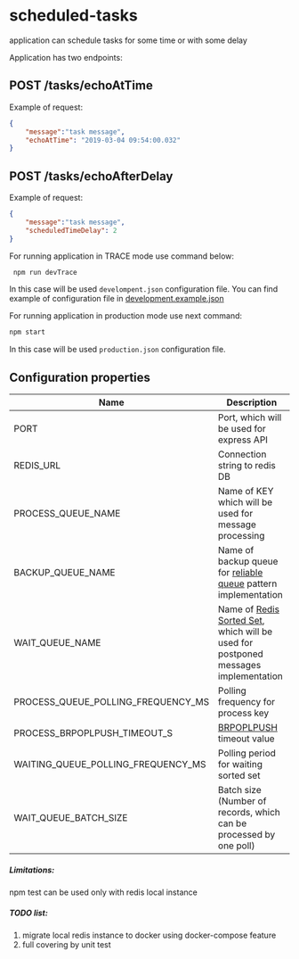 # scheduled-tasks
application can schedule tasks for some time or with some delay

Application has two endpoints:

## POST /tasks/echoAtTime
Example of request:
```json
{
	"message":"task message",
	"echoAtTime": "2019-03-04 09:54:00.032"
}
```

## POST /tasks/echoAfterDelay
Example of request:
```json
{
	"message":"task message",
	"scheduledTimeDelay": 2
}
```

For running application in TRACE mode use command below:

```bash
 npm run devTrace
 ```
 In this case will be used `develompent.json` configuration file.
 You can find example of configuration file in [development.example.json](./config/development.example.json)
 
 For running application in production mode use next command:
 ```bash
npm start
```
 In this case will be used `production.json` configuration file.

## Configuration properties

|Name|Description|
|----|-----------|
|PORT|Port, which will be used for express API|
|REDIS_URL|Connection string to redis DB|
|PROCESS_QUEUE_NAME|Name of KEY which will be used for message processing|
|BACKUP_QUEUE_NAME|Name of backup queue for [reliable queue](https://redis.io/commands/rpoplpush) pattern implementation|
|WAIT_QUEUE_NAME|Name of [Redis Sorted Set](https://redis.io/topics/data-types-intro), which will be used for postponed messages implementation|
|PROCESS_QUEUE_POLLING_FREQUENCY_MS| Polling frequency for process key|
|PROCESS_BRPOPLPUSH_TIMEOUT_S| [BRPOPLPUSH](https://redis.io/commands/rpoplpush) timeout value|
|WAITING_QUEUE_POLLING_FREQUENCY_MS| Polling period for waiting sorted set|
|WAIT_QUEUE_BATCH_SIZE| Batch size (Number of records, which can be processed by one poll)|


##### Limitations:
npm test can be used only with redis local instance

##### TODO list:
1) migrate local redis instance to docker using docker-compose feature
2) full covering by unit test